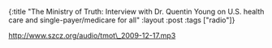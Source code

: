 {:title "The Ministry of Truth: Interview with Dr. Quentin Young on U.S. health care and single-payer/medicare for all"
:layout :post
:tags  ["radio"]}

<http://www.szcz.org/audio/tmot\_2009-12-17.mp3>

